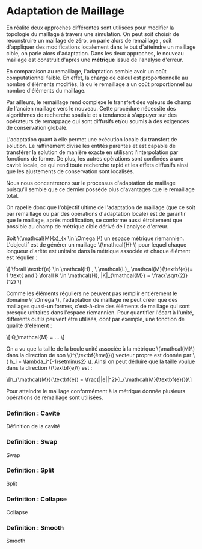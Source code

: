 # Adaptation de Maillage

En réalité deux approches différentes sont utilisées pour modifier la topologie du maillage à travers une simulation. On peut soit choisir de reconstruire un maillage de zéro, on parle alors de remaillage , soit d'appliquer des modifications localement dans le but d'atteindre un maillage cible, on parle alors d'adaptation. Dans les deux approches, le nouveau maillage est construit d'après une __métrique__ issue de l'analyse d'erreur.

En comparaison au remaillage, l'adaptation semble avoir un coût computationnel faible. En effet, la charge de calcul est proportionnelle au nombre d'éléments modifiés, là ou le remaillage a un coût proportionnel au nombre d'éléments du maillage.

Par ailleurs, le remaillage rend complexe le transfert des valeurs de champ de l'ancien maillage vers le nouveau. Cette procédure nécessite des algorithmes de recherche spatiale et a tendance à s'appuyer sur des opérateurs de remappage qui sont diffusifs et/ou soumis à des exigences de conservation globale.

L'adaptation quant à elle permet une exécution locale du transfert de solution. Le raffinement divise les entités parentes et est capable de transférer la solution de manière exacte en utilisant l'interpolation par fonctions de forme. De plus, les autres opérations sont confinées à une cavité locale, ce qui rend toute recherche rapid et les effets diffusifs ainsi que les ajustements de conservation sont localisés. 

Nous nous concentrerons sur le processus d'adaptation de maillage puisqu'il semble que ce dernier possède plus d'avantages que le remaillage total.

On rapelle donc que l'objectif ultime de l'adaptation de maillage (que ce soit par remaillage ou par des opérations d'adaptation locale) est de garantir que le maillage, après modification, se conforme aussi étroitement que possible au champ de métrique cible dérivé de l'analyse d'erreur. 

Soit \\(\mathcal{M}(x)_{x \in \Omega }\\) un espace métrique riemannien. L'objectif est de générer un maillage  \\(\mathcal{H} \\)  pour lequel chaque longueur d'arête est unitaire dans la métrique associée et chaque élément est régulier :

 \\[   \forall \textbf{e} \in \mathcal{H} , \ \mathcal{L}_ \mathcal{M}(\textbf{e})= 1  \text{      and       } \forall K \in \mathcal{H}, |K|_{\mathcal{M}} = \frac{\sqrt{2}}{12} \\]

Comme les éléments réguliers ne peuvent pas remplir entièrement le domaine \\( \Omega \\), l'adaptation de maillage ne peut créer que des maillages quasi-uniformes, c'est-à-dire des éléments de maillage qui sont presque unitaires dans l'espace riemannien. Pour quantifier l'écart à l'unité, différents outils peuvent être utilisés, dont  par exemple, une fonction de qualité d'élément : 

\\[ Q_\mathcal{M} = ... \\] 

On a vu que la taille de la boule unité associée à la métrique \\(\mathcal{M}\\) dans la direction de son \\(i^{\textbf{ème}}\\) vecteur propre est donnée par \\( h_i = \lambda_i^{-1\setminus2} \\). Ainsi on peut déduire que la taille voulue dans la direction \\(\textbf{e}\\) est : 

\\[h_{\mathcal{M}}(\textbf{e}) = \frac{||e||^2}{l_{\mathcal{M}(\textbf{e})}}\\]


Pour atteindre le maillage conformément à la métrique donnée plusieurs opérations de remaillage sont utilisées. 

### Definition : Cavité 
Définition de la cavité
### Definition : Swap
Swap 
### Definition : Split
Split 
### Definition : Collapse
Collapse
### Definition : Smooth
Smooth 

